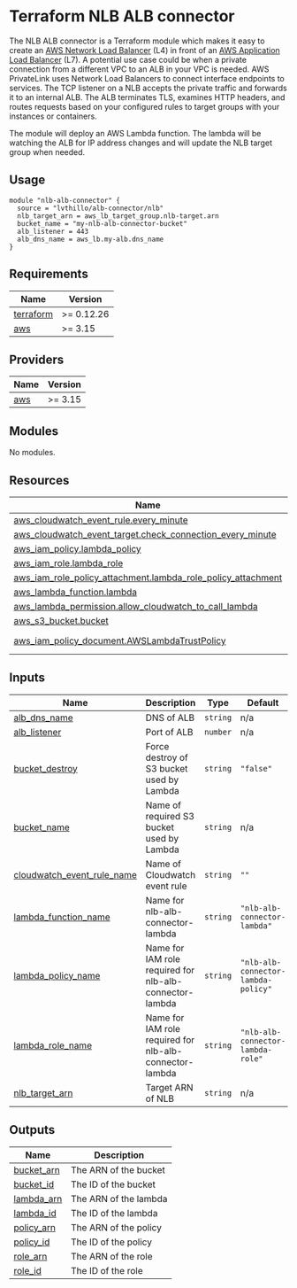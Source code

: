 # Terraform NLB ALB connector
The NLB ALB connector is a Terraform module which makes it easy to create an [AWS Network Load Balancer](https://docs.aws.amazon.com/elasticloadbalancing/latest/network/introduction.html) (L4) in front of an [AWS Application Load Balancer](https://docs.aws.amazon.com/elasticloadbalancing/latest/application/introduction.html) (L7). A potential use case could be when a private connection from a different VPC to an ALB in your VPC is needed. AWS PrivateLink uses Network Load Balancers to connect interface endpoints to services. The TCP listener on a NLB accepts the private traffic and forwards it to an internal ALB. The ALB terminates TLS, examines HTTP headers, and routes requests based on your configured rules to target groups with your instances or containers.

The module will deploy an AWS Lambda function. The lambda will be watching the ALB for IP address changes and will update the NLB target group when needed.

## Usage
```
module "nlb-alb-connector" {
  source = "lvthillo/alb-connector/nlb"
  nlb_target_arn = aws_lb_target_group.nlb-target.arn
  bucket_name = "my-nlb-alb-connector-bucket"
  alb_listener = 443
  alb_dns_name = aws_lb.my-alb.dns_name
}
```

## Requirements

| Name | Version |
|------|---------|
| <a name="requirement_terraform"></a> [terraform](#requirement\_terraform) | >= 0.12.26 |
| <a name="requirement_aws"></a> [aws](#requirement\_aws) | >= 3.15 |

## Providers

| Name | Version |
|------|---------|
| <a name="provider_aws"></a> [aws](#provider\_aws) | >= 3.15 |

## Modules

No modules.

## Resources

| Name | Type |
|------|------|
| [aws_cloudwatch_event_rule.every_minute](https://registry.terraform.io/providers/hashicorp/aws/latest/docs/resources/cloudwatch_event_rule) | resource |
| [aws_cloudwatch_event_target.check_connection_every_minute](https://registry.terraform.io/providers/hashicorp/aws/latest/docs/resources/cloudwatch_event_target) | resource |
| [aws_iam_policy.lambda_policy](https://registry.terraform.io/providers/hashicorp/aws/latest/docs/resources/iam_policy) | resource |
| [aws_iam_role.lambda_role](https://registry.terraform.io/providers/hashicorp/aws/latest/docs/resources/iam_role) | resource |
| [aws_iam_role_policy_attachment.lambda_role_policy_attachment](https://registry.terraform.io/providers/hashicorp/aws/latest/docs/resources/iam_role_policy_attachment) | resource |
| [aws_lambda_function.lambda](https://registry.terraform.io/providers/hashicorp/aws/latest/docs/resources/lambda_function) | resource |
| [aws_lambda_permission.allow_cloudwatch_to_call_lambda](https://registry.terraform.io/providers/hashicorp/aws/latest/docs/resources/lambda_permission) | resource |
| [aws_s3_bucket.bucket](https://registry.terraform.io/providers/hashicorp/aws/latest/docs/resources/s3_bucket) | resource |
| [aws_iam_policy_document.AWSLambdaTrustPolicy](https://registry.terraform.io/providers/hashicorp/aws/latest/docs/data-sources/iam_policy_document) | data source |

## Inputs

| Name | Description | Type | Default | Required |
|------|-------------|------|---------|:--------:|
| <a name="input_alb_dns_name"></a> [alb\_dns\_name](#input\_alb\_dns\_name) | DNS of ALB | `string` | n/a | yes |
| <a name="input_alb_listener"></a> [alb\_listener](#input\_alb\_listener) | Port of ALB | `number` | n/a | yes |
| <a name="input_bucket_destroy"></a> [bucket\_destroy](#input\_bucket\_destroy) | Force destroy of S3 bucket used by Lambda | `string` | `"false"` | no |
| <a name="input_bucket_name"></a> [bucket\_name](#input\_bucket\_name) | Name of required S3 bucket used by Lambda | `string` | n/a | yes |
| <a name="input_cloudwatch_event_rule_name"></a> [cloudwatch\_event\_rule\_name](#input\_cloudwatch\_event\_rule\_name) | Name of Cloudwatch event rule | `string` | `""` | no |
| <a name="input_lambda_function_name"></a> [lambda\_function\_name](#input\_lambda\_function\_name) | Name for nlb-alb-connector-lambda | `string` | `"nlb-alb-connector-lambda"` | no |
| <a name="input_lambda_policy_name"></a> [lambda\_policy\_name](#input\_lambda\_policy\_name) | Name for IAM role required for nlb-alb-connector-lambda | `string` | `"nlb-alb-connector-lambda-policy"` | no |
| <a name="input_lambda_role_name"></a> [lambda\_role\_name](#input\_lambda\_role\_name) | Name for IAM role required for nlb-alb-connector-lambda | `string` | `"nlb-alb-connector-lambda-role"` | no |
| <a name="input_nlb_target_arn"></a> [nlb\_target\_arn](#input\_nlb\_target\_arn) | Target ARN of NLB | `string` | n/a | yes |

## Outputs

| Name | Description |
|------|-------------|
| <a name="output_bucket_arn"></a> [bucket\_arn](#output\_bucket\_arn) | The ARN of the bucket |
| <a name="output_bucket_id"></a> [bucket\_id](#output\_bucket\_id) | The ID of the bucket |
| <a name="output_lambda_arn"></a> [lambda\_arn](#output\_lambda\_arn) | The ARN of the lambda |
| <a name="output_lambda_id"></a> [lambda\_id](#output\_lambda\_id) | The ID of the lambda |
| <a name="output_policy_arn"></a> [policy\_arn](#output\_policy\_arn) | The ARN of the policy |
| <a name="output_policy_id"></a> [policy\_id](#output\_policy\_id) | The ID of the policy |
| <a name="output_role_arn"></a> [role\_arn](#output\_role\_arn) | The ARN of the role |
| <a name="output_role_id"></a> [role\_id](#output\_role\_id) | The ID of the role |
